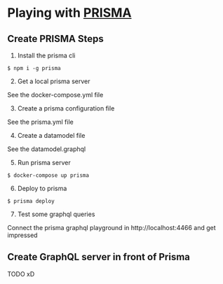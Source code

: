# Playing with [PRISMA](https://www.prisma.io)

## Create PRISMA Steps

1. Install the prisma cli

`$ npm i -g prisma`

2. Get a local prisma server

See the docker-compose.yml file

3. Create a prisma configuration file

See the prisma.yml file

4. Create a datamodel file

See the datamodel.graphql

5. Run prisma server

`$ docker-compose up prisma`

6. Deploy to prisma

`$ prisma deploy`

7. Test some graphql queries

Connect the prisma graphql playground in http://localhost:4466 and get impressed


## Create GraphQL server in front of Prisma

TODO xD
